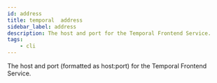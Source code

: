 ```yaml
---
id: address
title: temporal  address
sidebar_label: address
description: The host and port for the Temporal Frontend Service.
tags:
    - cli
---
```


The host and port (formatted as host:port) for the Temporal Frontend Service.
